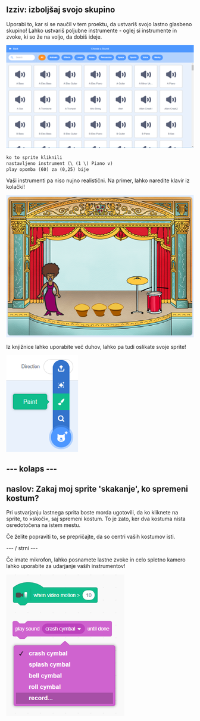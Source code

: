 ## Izziv: izboljšaj svojo skupino

Uporabi to, kar si se naučil v tem proektu, da ustvariš svojo lastno glasbeno skupino! Lahko ustvariš poljubne instrumente - oglej si instrumente in zvoke, ki so že na voljo, da dobiš ideje.

![posnetek zaslona](images/band-ideas-sounds.png)

```blocks3
ko to sprite kliknili
nastavljeno instrument (\ (1 \) Piano v)
play opomba (60) za (0,25) bije
```

Vaši instrumenti pa niso nujno realistični. Na primer, lahko naredite klavir iz kolački!

![posnetek zaslona](images/band-piano.png)

Iz knjižnice lahko uporabite več duhov, lahko pa tudi oslikate svoje sprite!

![posnetek zaslona](images/band-draw.png)

## \--- kolaps \---

## naslov: Zakaj moj sprite 'skakanje', ko spremeni kostum?

Pri ustvarjanju lastnega sprita boste morda ugotovili, da ko kliknete na sprite, to »skoči«, saj spremeni kostum. To je zato, ker dva kostuma nista osredotočena na istem mestu.

Če želite popraviti to, se prepričajte, da so centri vaših kostumov isti.

\--- / strni \---

Če imate mikrofon, lahko posnamete lastne zvoke in celo spletno kamero lahko uporabite za udarjanje vaših instrumentov!

![posnetek zaslona](images/band-io.png)